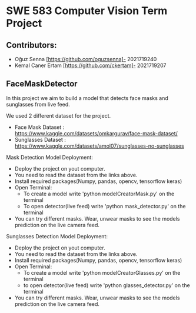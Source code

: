 # SWE 583 Computer Vision Term Project
## Contributors:
* Oğuz Senna [https://github.com/oguzsenna]- 2021719240
* Kemal Caner Ertam [https://github.com/ckertam]- 2021719207


## FaceMaskDetector
In this project we aim to build a model that detects face masks and sunglasses from live feed.

We used 2 different dataset for the project.
* Face Mask Dataset : https://www.kaggle.com/datasets/omkargurav/face-mask-dataset/
* Sunglasses Dataset : https://www.kaggle.com/datasets/amol07/sunglasses-no-sunglasses 

Mask Detection Model Deployment:

* Deploy the project on yout computer.
* You need to read the dataset from the links above.
* Install required packages(Numpy, pandas, opencv, tensorflow keras)
* Open Terminal:
  * To create a model write 'python modelCreatorMask.py' on the terminal
  * To open detector(live feed) write 'python mask_detector.py' on the terminal
* You can try different masks. Wear, unwear masks to see the models prediction on the live camera feed.

Sunglasses Detection Model Deployment:

* Deploy the project on yout computer.
* You need to read the dataset from the links above.
* Install required packages(Numpy, pandas, opencv, tensorflow keras)
* Open Terminal:
  * To create a model write 'python modelCreatorGlasses.py' on the terminal
  * to open detector(live feed) write 'python glasses_detector.py' on the terminal
* You can try different masks. Wear, unwear masks to see the models prediction on the live camera feed.



